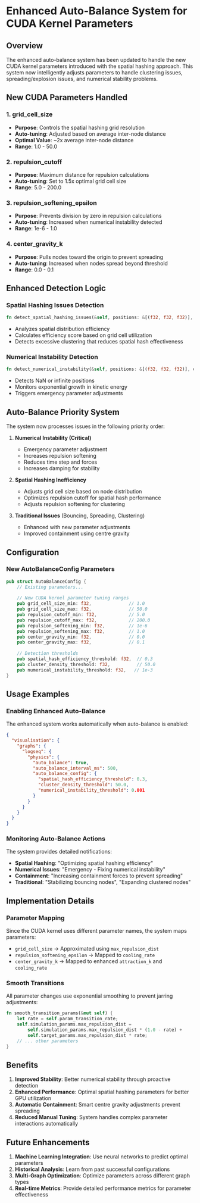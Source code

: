 # Enhanced Auto-Balance System for CUDA Kernel Parameters

## Overview

The enhanced auto-balance system has been updated to handle the new CUDA kernel parameters introduced with the spatial hashing approach. This system now intelligently adjusts parameters to handle clustering issues, spreading/explosion issues, and numerical stability problems.

## New CUDA Parameters Handled

### 1. grid_cell_size
- **Purpose**: Controls the spatial hashing grid resolution
- **Auto-tuning**: Adjusted based on average inter-node distance
- **Optimal Value**: ~2x average inter-node distance
- **Range**: 1.0 - 50.0

### 2. repulsion_cutoff
- **Purpose**: Maximum distance for repulsion calculations
- **Auto-tuning**: Set to 1.5x optimal grid cell size
- **Range**: 5.0 - 200.0

### 3. repulsion_softening_epsilon
- **Purpose**: Prevents division by zero in repulsion calculations
- **Auto-tuning**: Increased when numerical instability detected
- **Range**: 1e-6 - 1.0

### 4. center_gravity_k
- **Purpose**: Pulls nodes toward the origin to prevent spreading
- **Auto-tuning**: Increased when nodes spread beyond threshold
- **Range**: 0.0 - 0.1

## Enhanced Detection Logic

### Spatial Hashing Issues Detection
```rust
fn detect_spatial_hashing_issues(&self, positions: &[(f32, f32, f32)], config: &AutoBalanceConfig) -> (bool, f32)
```
- Analyzes spatial distribution efficiency
- Calculates efficiency score based on grid cell utilization
- Detects excessive clustering that reduces spatial hash effectiveness

### Numerical Instability Detection
```rust
fn detect_numerical_instability(&self, positions: &[(f32, f32, f32)], config: &AutoBalanceConfig) -> bool
```
- Detects NaN or infinite positions
- Monitors exponential growth in kinetic energy
- Triggers emergency parameter adjustments

## Auto-Balance Priority System

The system now processes issues in the following priority order:

1. **Numerical Instability (Critical)**
   - Emergency parameter adjustment
   - Increases repulsion softening
   - Reduces time step and forces
   - Increases damping for stability

2. **Spatial Hashing Inefficiency**
   - Adjusts grid cell size based on node distribution
   - Optimizes repulsion cutoff for spatial hash performance
   - Adjusts repulsion softening for clustering

3. **Traditional Issues** (Bouncing, Spreading, Clustering)
   - Enhanced with new parameter adjustments
   - Improved containment using centre gravity

## Configuration

### New AutoBalanceConfig Parameters

```rust
pub struct AutoBalanceConfig {
    // Existing parameters...
    
    // New CUDA kernel parameter tuning ranges
    pub grid_cell_size_min: f32,              // 1.0
    pub grid_cell_size_max: f32,              // 50.0
    pub repulsion_cutoff_min: f32,            // 5.0
    pub repulsion_cutoff_max: f32,            // 200.0
    pub repulsion_softening_min: f32,         // 1e-6
    pub repulsion_softening_max: f32,         // 1.0
    pub center_gravity_min: f32,              // 0.0
    pub center_gravity_max: f32,              // 0.1
    
    // Detection thresholds
    pub spatial_hash_efficiency_threshold: f32,  // 0.3
    pub cluster_density_threshold: f32,          // 50.0
    pub numerical_instability_threshold: f32,   // 1e-3
}
```

## Usage Examples

### Enabling Enhanced Auto-Balance

The enhanced system works automatically when auto-balance is enabled:

```json
{
  "visualisation": {
    "graphs": {
      "logseq": {
        "physics": {
          "auto_balance": true,
          "auto_balance_interval_ms": 500,
          "auto_balance_config": {
            "spatial_hash_efficiency_threshold": 0.3,
            "cluster_density_threshold": 50.0,
            "numerical_instability_threshold": 0.001
          }
        }
      }
    }
  }
}
```

### Monitoring Auto-Balance Actions

The system provides detailed notifications:

- **Spatial Hashing**: "Optimizing spatial hashing efficiency"
- **Numerical Issues**: "Emergency - Fixing numerical instability" 
- **Containment**: "Increasing containment forces to prevent spreading"
- **Traditional**: "Stabilizing bouncing nodes", "Expanding clustered nodes"

## Implementation Details

### Parameter Mapping

Since the CUDA kernel uses different parameter names, the system maps parameters:

- `grid_cell_size` → Approximated using `max_repulsion_dist`
- `repulsion_softening_epsilon` → Mapped to `cooling_rate`
- `center_gravity_k` → Mapped to enhanced `attraction_k` and `cooling_rate`

### Smooth Transitions

All parameter changes use exponential smoothing to prevent jarring adjustments:

```rust
fn smooth_transition_params(&mut self) {
    let rate = self.param_transition_rate;
    self.simulation_params.max_repulsion_dist = 
        self.simulation_params.max_repulsion_dist * (1.0 - rate) + 
        self.target_params.max_repulsion_dist * rate;
    // ... other parameters
}
```

## Benefits

1. **Improved Stability**: Better numerical stability through proactive detection
2. **Enhanced Performance**: Optimal spatial hashing parameters for better GPU utilization
3. **Automatic Containment**: Smart centre gravity adjustments prevent spreading
4. **Reduced Manual Tuning**: System handles complex parameter interactions automatically

## Future Enhancements

1. **Machine Learning Integration**: Use neural networks to predict optimal parameters
2. **Historical Analysis**: Learn from past successful configurations
3. **Multi-Graph Optimization**: Optimize parameters across different graph types
4. **Real-time Metrics**: Provide detailed performance metrics for parameter effectiveness